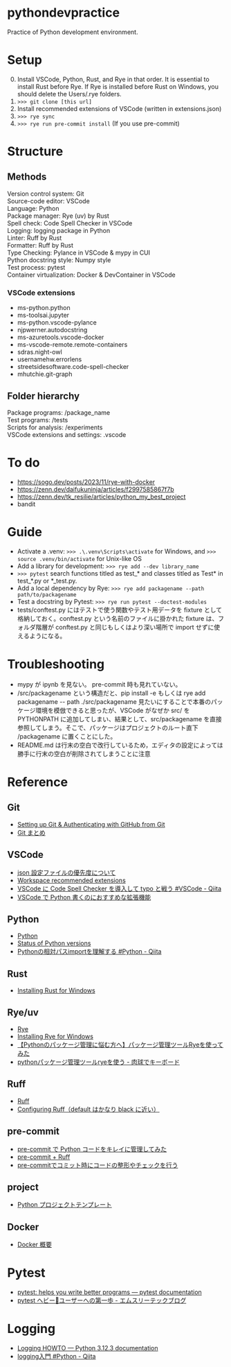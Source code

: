 # pythondevpractice

Practice of Python development environment.

# Setup
0. Install VSCode, Python, Rust, and Rye in that order. It is essential to install Rust before Rye. If Rye is installed before Rust on Windows, you should delete the Users/.rye folders.
1. ```>>> git clone [this url]```
2. Install recommended extensions of VSCode (written in extensions.json)
3. ```>>> rye sync```
4. ```>>> rye run pre-commit install``` (If you use pre-commit)

# Structure
## Methods
Version control system: Git  
Source-code editor: VSCode  
Language: Python  
Package manager: Rye (uv) by Rust  
Spell check: Code Spell Checker in VSCode  
Logging: logging package in Python  
Linter: Ruff by Rust  
Formatter: Ruff by Rust  
Type Checking: Pylance in VSCode & mypy in CUI  
Python docstring style: Numpy style  
Test process: pytest  
Container virtualization: Docker & DevContainer in VSCode

### VSCode extensions
- ms-python.python
- ms-toolsai.jupyter
- ms-python.vscode-pylance
- njpwerner.autodocstring
- ms-azuretools.vscode-docker
- ms-vscode-remote.remote-containers
- sdras.night-owl
- usernamehw.errorlens
- streetsidesoftware.code-spell-checker
- mhutchie.git-graph

## Folder hierarchy
Package programs: /package_name  
Test programs: /tests  
Scripts for analysis: /experiments  
VSCode extensions and settings: .vscode

# To do
- https://sogo.dev/posts/2023/11/rye-with-docker
- https://zenn.dev/daifukuninja/articles/f2997585867f7b
- https://zenn.dev/tk_resilie/articles/python_my_best_project  
- bandit  



# Guide
- Activate a .venv: ```>>> .\.venv\Scripts\activate``` for Windows, and ```>>> source .venv/bin/activate``` for Unix-like OS 
- Add a library for development: ```>>> rye add --dev library_name```
- ```>>> pytest``` search functions titled as test\_\* and classes titled as Test* in test\_\*.py or \*\_test.py. 
- Add a local dependency by Rye: ```>>> rye add packagename --path path/to/packagename```
- Test a docstring by Pytest: ```>>> rye run pytest --doctest-modules```  
- tests/conftest.py にはテストで使う関数やテスト用データを fixture として格納しておく。conftest.py という名前のファイルに掛かれた fixture は、フォルダ階層が conftest.py と同じもしくはより深い場所で import せずに使えるようになる。  

# Troubleshooting
- mypy が ipynb を見ない。 pre-commit 時も見れていない。  
- /src/packagename という構造だと、pip install -e もしくは rye add packagename -- path ./src/packagename 見たいにすることで本番のパッケージ環境を模倣できると思ったが、VSCode がなぜか src/ を PYTHONPATH に追加してしまい、結果として、src/packagename を直接参照してしまう。そこで、パッケージはプロジェクトのルート直下 /packagename に置くことにした。  
- README.md は行末の空白で改行しているため，エディタの設定によっては勝手に行末の空白が削除されてしまうことに注意


# Reference

## Git
- [Setting up Git & Authenticating with GitHub from Git](https://docs.github.com/en/get-started/getting-started-with-git/set-up-git)
- [Git まとめ](https://qiita.com/gold-kou/items/7f6a3b46e2781b0dd4a0)


## VSCode
- [json 設定ファイルの優先度について](https://qiita.com/tabo_dev/items/df7e5b1b0d7c336af124)
- [Workspace recommended extensions](https://code.visualstudio.com/docs/editor/extension-marketplace#_workspace-recommended-extensions)
- [VSCode に Code Spell Checker を導入して typo と戦う \#VSCode \- Qiita](https://qiita.com/diescake/items/98c5a099e85775cd917d)  
- [VSCode で Python 書くのにおすすめな拡張機能](https://qiita.com/nanato12/items/ddf26487eb30714251c3)  

## Python
- [Python](https://www.python.org/)
- [Status of Python versions](https://devguide.python.org/versions/)
- [Pythonの相対パスimportを理解する \#Python \- Qiita](https://qiita.com/u943425f/items/bd94a30b52c9296e942d)

## Rust
- [Installing Rust for Windows](https://www.rust-lang.org/tools/install)

## Rye/uv
- [Rye](https://github.com/astral-sh/rye)
- [Installing Rye for Windows](https://rye-up.com/guide/installation/#installing-rye)
- [【Pythonのパッケージ管理に悩む方へ】パッケージ管理ツールRyeを使ってみた](https://dev.classmethod.jp/articles/get-start-rye-python/)
- [pythonパッケージ管理ツールryeを使う - 肉球でキーボード](https://nsakki55.hatenablog.com/entry/2023/05/29/013658)

## Ruff
- [Ruff](https://github.com/astral-sh/ruff)
- [Configuring Ruff（default はかなり black に近い）](https://docs.astral.sh/ruff/configuration/)

## pre-commit
- [pre-commit で Python コードをキレイに管理してみた](https://zenn.dev/fikastudio/articles/73c226000f9a0a)
- [pre-commit + Ruff](https://zenn.dev/nowa0402/articles/79aaeb8db5731c)
- [pre\-commitでコミット時にコードの整形やチェックを行う](https://zenn.dev/yiskw713/articles/3c3b4022f3e3f22d276d)

## project
- [Python プロジェクトテンプレート](https://zenn.dev/tk_resilie/articles/python_my_best_project)

## Docker
- [Docker 概要](https://qiita.com/etaroid/items/b1024c7d200a75b992fc)

# Pytest
- [pytest: helps you write better programs — pytest documentation](https://docs.pytest.org/en/8.0.x/)
- [pytest ヘビー🐍ユーザーへの第一歩 \- エムスリーテックブログ](https://www.m3tech.blog/entry/pytest-summary)

# Logging
- [Logging HOWTO — Python 3\.12\.3 documentation](https://docs.python.org/3/howto/logging.html)  
- [logging入門 \#Python \- Qiita](https://qiita.com/knknkn1162/items/87b1153c212b27bd52b4)  

